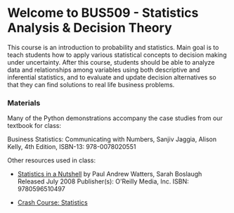 # Welcome to BUS509 - Statistics Analysis & Decision Theory
This course is an introduction to probability and statistics. Main goal is to teach students how to apply various statistical concepts to decision making under uncertainty. After this course, students should be able to analyze data and relationships among variables using both descriptive and inferential statistics, and to evaluate and update decision alternatives so that they can find solutions to real life business problems.

### Materials

Many of the Python demonstrations accompany the case studies from our textbook for class: 

Business Statistics: Communicating with Numbers, Sanjiv Jaggia, Alison Kelly, 4th Edition, ISBN-13: 978-0078020551

Other resources used in class: 

- [Statistics in a Nutshell](https://theswissbay.ch/pdf/Gentoomen%20Library/Maths/Statistics/OReilly.Statistics.in.a.Nutshell.A.Desktop.Quick.Reference.Aug.2008.pdf)
by Paul Andrew Watters, Sarah Boslaugh
Released July 2008
Publisher(s): O'Reilly Media, Inc.
ISBN: 9780596510497

- [Crash Course: Statistics](https://www.youtube.com/playlist?list=PLH2l6uzC4UEW3iJO4T0qUeUEp_X-f1U7S)





